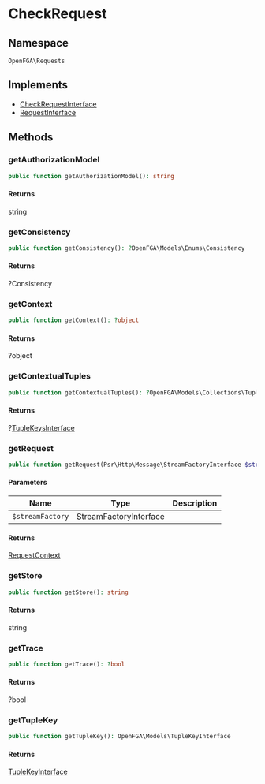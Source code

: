 # CheckRequest


## Namespace
`OpenFGA\Requests`

## Implements
* [CheckRequestInterface](Requests/CheckRequestInterface.md)
* [RequestInterface](Requests/RequestInterface.md)



## Methods
### getAuthorizationModel


```php
public function getAuthorizationModel(): string
```



#### Returns
string

### getConsistency


```php
public function getConsistency(): ?OpenFGA\Models\Enums\Consistency
```



#### Returns
?Consistency

### getContext


```php
public function getContext(): ?object
```



#### Returns
?object

### getContextualTuples


```php
public function getContextualTuples(): ?OpenFGA\Models\Collections\TupleKeysInterface
```



#### Returns
?[TupleKeysInterface](Models/Collections/TupleKeysInterface.md)

### getRequest


```php
public function getRequest(Psr\Http\Message\StreamFactoryInterface $streamFactory): OpenFGA\Network\RequestContext
```


#### Parameters
| Name | Type | Description |
|------|------|-------------|
| `$streamFactory` | StreamFactoryInterface |  |

#### Returns
[RequestContext](Network/RequestContext.md)

### getStore


```php
public function getStore(): string
```



#### Returns
string

### getTrace


```php
public function getTrace(): ?bool
```



#### Returns
?bool

### getTupleKey


```php
public function getTupleKey(): OpenFGA\Models\TupleKeyInterface
```



#### Returns
[TupleKeyInterface](Models/TupleKeyInterface.md)

